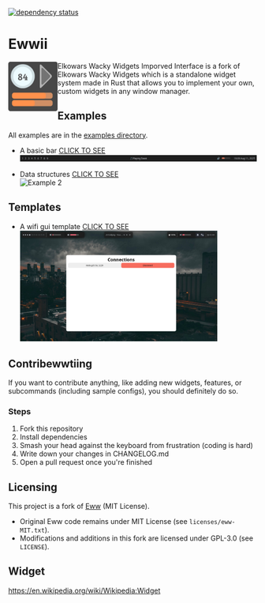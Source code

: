 [![dependency status](https://deps.rs/repo/github/byson94/ewwii/status.svg)](https://deps.rs/repo/github/byson94/ewwii)

# Ewwii

<img src="./.github/EwwiiLogo.png" height="100" align="left"/>

Elkowars Wacky Widgets Imporved Interface is a fork of Elkowars Wacky Widgets which is a standalone widget system made in Rust that allows you to implement your own, custom widgets in any window manager.

## Examples

All examples are in the [examples directory](./examples/).

-   A basic bar [CLICK TO SEE](./examples/ewwii-bar) <br>
    ![Example 1](./examples/ewwii-bar/ewwii-bar.png)

-   Data structures [CLICK TO SEE](./examples/data-structures) <br>
    ![Example 2](./examples/data-structures/data-structures-preview.png)

## Templates

-   A wifi gui template [CLICK TO SEE](https://github.com/Ewwii-sh/ewifi_gui_template) <br>
    <img src="https://raw.githubusercontent.com/Ewwii-sh/ewifi_gui_template/main/.github/ewifi_gui_screenshot.png" width="400" />

## Contribewwtiing

If you want to contribute anything, like adding new widgets, features, or subcommands (including sample configs), you should definitely do so.

### Steps

1. Fork this repository
2. Install dependencies
3. Smash your head against the keyboard from frustration (coding is hard)
4. Write down your changes in CHANGELOG.md
5. Open a pull request once you're finished

## Licensing

This project is a fork of [Eww](https://github.com/elkowar/eww) (MIT License).

-   Original Eww code remains under MIT License (see `licenses/eww-MIT.txt`).
-   Modifications and additions in this fork are licensed under GPL-3.0 (see `LICENSE`).

## Widget

https://en.wikipedia.org/wiki/Wikipedia:Widget
